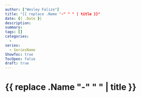 ```yaml
---
author: ["Wesley Falize"]
title: "{{ replace .Name "-" " " | title }}"
date: {{ .Date }}
description: 
summary: 
tags: []
categories:
  - 
series:
  - SeriesName
ShowToc: true
TocOpen: false
draft: true
---
```

# {{ replace .Name "-" " " | title }}

